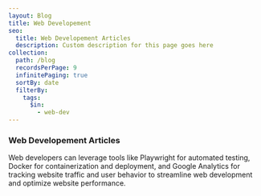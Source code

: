 ```yaml
---
layout: Blog
title: Web Developement
seo:
  title: Web Developement Articles
  description: Custom description for this page goes here
collection:
  path: /blog
  recordsPerPage: 9
  infinitePaging: true
  sortBy: date
  filterBy:
    tags:
      $in:
        - web-dev
---
```


### Web Developement Articles

Web developers can leverage tools like Playwright for automated testing, Docker for containerization and deployment, and Google Analytics for tracking website traffic and user behavior to streamline web development and optimize website performance.
